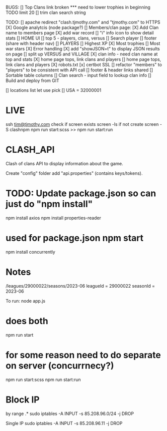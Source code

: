 BUGS:
[] Top Clans link broken *** need to lower trophies in beginning TODO limit 20
[] trim clan search string

TODO:
[] apache redirect "clash.tjmothy.com" and "tjmothy.com" to HTTPS
[X] Google analytcis (node package?)
[] Members/clan page:
  [X] Add Clan name to members page
  [X] add war record
  [] "i" info icon to show detail stats 
[] HOME UI
  [] top 5 - players, clans, versus
  [] Search player
  [] footer (share with header nav)
[] PLAYERS
  [] Highest XP
  [X] Most trophies
  [] Most war stars
[X] Error handling
[X] add "showJSON=t" to display JSON results on page
[] split up VERSUS and VILLAGE
[X] clan info - need clan name at top and stats
[X] home page tops, link clans and players
[] home page tops, link clans and players
[X] robots.txt
[x] certbot SSL
[] refactor "members" to "players" to be consistent with API call
[] footer & header links shared
[] Sortable table columns
[] Clan search - input field to lookup clan info
[] Build and deploy from GIT

[] locations list let use pick
  [] USA = 32000001

# LIVE
ssh tim@tjmothy.com
check if screen exists
  screen -ls 
if not create
  screen -S clashnpm
  npm run start:scss >> npm run start:run

# CLASH_API
Clash of clans API to display information about the game.

Create "config" folder add "api.properties" (contains keys/tokens).

# TODO: Update package.json so can just do "npm install"
npm install axios
npm install properties-reader
# used for package.json npm start
npm install concurrently

# Notes
/leagues/29000022/seasons/2023-06
leagueId = 29000022
seasonId = 2023-06

To run:
node app.js
# does both
npm run start
# for some reason need to do separate on server (concurrnecy?)
npm run start:scss
npm run start:run

# Block IP
by range .*
sudo iptables -A INPUT -s 85.208.96.0/24 -j DROP

Single IP
sudo iptables -A INPUT -s 85.208.96.11 -j DROP

